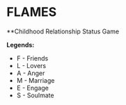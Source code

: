 # FLAMES
**Childhood Relationship Status Game

**Legends:**
  * F - Friends
  * L - Lovers
  * A - Anger
  * M - Marriage
  * E - Engage
  * S - Soulmate


